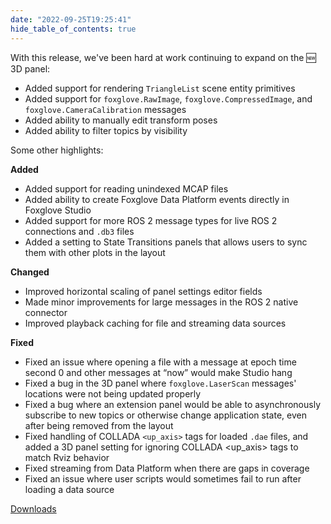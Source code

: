 ```yaml
---
date: "2022-09-25T19:25:41"
hide_table_of_contents: true
---
```

With this release, we've been hard at work continuing to expand on the 🆕  3D panel:

- Added support for rendering `TriangleList` scene entity primitives 
- Added support for `foxglove.RawImage`, `foxglove.CompressedImage`, and `foxglove.CameraCalibration` messages 
- Added ability to manually edit transform poses 
- Added ability to filter topics by visibility 

Some other highlights:

**Added**
- Added support for reading unindexed MCAP files 
- Added ability to create Foxglove Data Platform events directly in Foxglove Studio 
- Added support for more ROS 2 message types for live ROS 2 connections and `.db3` files
- Added a setting to State Transitions panels that allows users to sync them with other plots in the layout 

**Changed**
- Improved horizontal scaling of panel settings editor fields 
- Made minor improvements for large messages in the ROS 2 native connector 
- Improved playback caching for file and streaming data sources 

**Fixed**
- Fixed an issue where opening a file with a message at epoch time second 0 and other messages at “now” would make Studio hang 
- Fixed a bug in the 3D panel where `foxglove.LaserScan` messages' locations were not being updated properly 
- Fixed a bug where an extension panel would be able to asynchronously subscribe to new topics or otherwise change application state, even after being removed from the layout 
- Fixed handling of COLLADA `<up_axis>` tags for loaded `.dae` files, and added a 3D panel setting for ignoring COLLADA <up_axis> tags to match Rviz behavior 
- Fixed streaming from Data Platform when there are gaps in coverage
- Fixed an issue where user scripts would sometimes fail to run after loading a data source 


[Downloads](https://github.com/foxglove/studio/releases/tag/v1.26.0)
